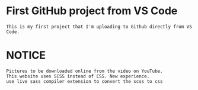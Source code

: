 # First GitHub project from VS Code
    This is my first project that I'm uploading to Github directly from VS Code.
# NOTICE
	Pictures to be downloaded online from the video on YouTube.
    This website uses SCSS instead of CSS. New experience.
    use live sass compiler extension to convert the scss to css
